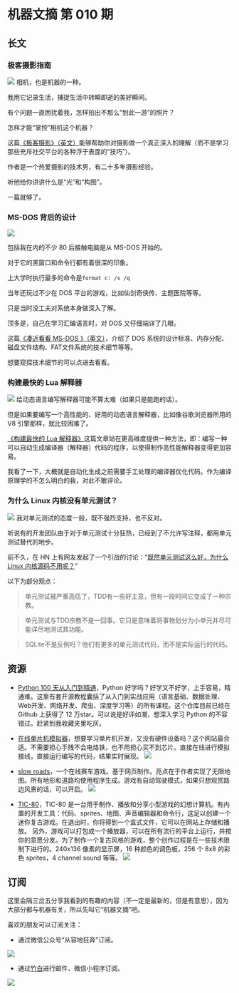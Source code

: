 # 机器文摘 第 010 期

## 长文
### 极客摄影指南
![](2022-11-29-14-11-12.png)
相机，也是机器的一种。

我用它记录生活，捕捉生活中转瞬即逝的美好瞬间。

有个问题一直困扰着我，怎样拍出不那么“到此一游”的照片？

怎样才能“掌控”相机这个机器？

这篇[《极客摄影》（英文）](https://lcamtuf.coredump.cx/photo_basics/)能够帮助你对摄影做一个真正深入的理解（而不是学习那些充斥社交平台的各种浮于表面的“技巧”）。

作者是一个热爱摄影的技术男，有二十多年摄影经验。

听他给你讲讲什么是“光”和“构图”。

一篇就够了。

### MS-DOS 背后的设计
![](2022-11-29-14-24-37.png)

包括我在内的不少 80 后接触电脑是从 MS-DOS 开始的。

对于它的黑窗口和命令行都有着很深的印象。

上大学时执行最多的命令是`format c: /s /q`

当年还玩过不少在 DOS 平台的游戏，比如仙剑奇侠传、主题医院等等。

只是当时没工夫对系统本身做深入了解。

顶多是，自己在学习汇编语言时，对 DOS 又仔细端详了几眼。

这篇[《凑近看看 MS-DOS 》（英文）](https://patersontech.com/Dos/Byte/InsideDos.htm)，介绍了 DOS 系统的设计标准、内存分配、磁盘文件结构、FAT文件系统的技术细节等等。

想要窥探技术细节的可以点进去看看。

### 构建最快的 Lua 解释器
![](2022-11-29-14-45-43.png)
给动态语言编写解释器可能不算太难（如果只是能跑的话）。

但是如果要编写一个高性能的、好用的动态语言解释器，比如像谷歌浏览器所用的 V8 引擎那样，就比较困难了。

[《构建最快的 Lua 解释器》](https://sillycross.github.io/2022/11/22/2022-11-22/)这篇文章站在更高维度提供一种方法，即：编写一种可以自动生成编译器（解释器）代码的程序，以使得制作高性能解释器变得更加容易。

我看了一下，大概就是自动化生成之前需要手工处理的编译器优化代码。作为编译原理学的不怎么明白的我，对此不敢评论。

### 为什么 Linux 内核没有单元测试？
![](2022-11-29-15-14-46.png)
我对单元测试的态度一般，既不强烈支持，也不反对。

听说有的开发团队由于对于单元测试十分狂热，已经到了不允许写注释，都用单元测试替代的地步。

前不久，在 HN 上有网友发起了一个引战的讨论：“[既然单元测试这么好，为什么 Linux 内核源码不用呢？](https://news.ycombinator.com/item?id=33742130)”

以下为部分观点：
> 单元测试被严重高估了，TDD有一些好主意，但有一段时间它变成了一种宗教。

> 单元测试与TDD宗教不是一回事。它只是意味着将事物划分为小单元并尽可能详尽地测试其功能。

> SQLite不是反例吗？他们有更多的单元测试代码，而不是实际运行的代码。

## 资源
- [Python 100 天从入门到精通](https://github.com/jackfrued/Python-100-Days)，Python 好学吗？好学又不好学，上手容易，精通难。这里有套开源教程囊括了从入门到实战应用（语言基础、数据处理、Web开发、网络开发、爬虫、深度学习等）的所有课程。这个仓库目前已经在 Github 上获得了 12 万star。可以说是好评如潮，想深入学习 Python 的不容错过。赶紧到我收藏夹里吃灰。

- [在线单片机模拟器](https://wokwi.com/)，想要学习单片机开发，又没有硬件设备吗？这个网站最合适。不需要担心手残不会电烙铁，也不用担心买不到芯片。直接在线进行模拟接线，直接运行编写的代码，结果实时展现。
  ![](2022-11-29-15-31-31.png)

- [slow roads](https://slowroads.io/)，一个在线赛车游戏。基于网页制作。亮点在于作者实现了无限地图。所有地形和道路均使用程序生成。游戏有自动驾驶模式，如果只想观赏路边风景的话，可以开启。
  ![](2022-11-29-15-36-44.png)

- [TIC-80](https://tic80.com/)，TIC-80 是一台用于制作、播放和分享小型游戏的幻想计算机。有内置的开发工具：代码、sprites、地图、声音编辑器和命令行，这足以创建一个迷你复古游戏。在退出时，你将得到一个盒式文件，它可以在网站上存储和播放。
另外，游戏可以打包成一个播放器，可以在所有流行的平台上运行，并按你的意愿分发。为了制作一个复古风格的游戏，整个创作过程是在一些技术限制下进行的。240x136 像素的显示屏，16 种颜色的调色板，256 个 8x8 的彩色 sprites，4 channel sound 等等。
  ![](2022-11-29-15-42-20.png)

## 订阅
这里会隔三岔五分享我看到的有趣的内容（不一定是最新的，但是有意思），因为大部分都与机器有关，所以先叫它“机器文摘”吧。

喜欢的朋友可以订阅关注：

- 通过微信公众号“从容地狂奔”订阅。

![](../weixin.jpg)

- 通过[竹白](https://zhubai.love/)进行邮件、微信小程序订阅。

![](../zhubai.jpg)